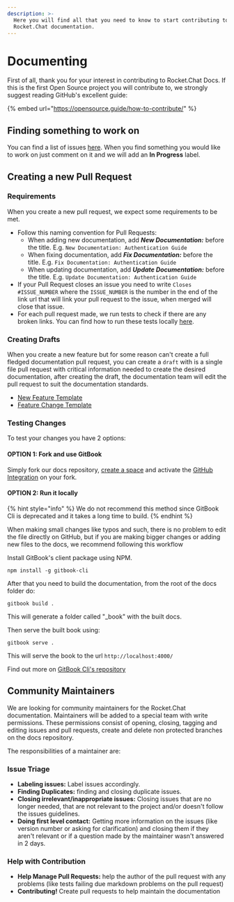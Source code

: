 ```yaml
---
description: >-
  Here you will find all that you need to know to start contributing to
  Rocket.Chat documentation.
---
```


# Documenting

First of all, thank you for your interest in contributing to Rocket.Chat Docs. If this is the first Open Source project you will contribute to, we strongly suggest reading GitHub's excellent guide:

{% embed url="https://opensource.guide/how-to-contribute/" %}

## Finding something to work on

You can find a list of issues [here](https://github.com/RocketChat/Rocket.Chat.Docs/issues). When you find something you would like to work on just comment on it and we will add an **In Progress** label.

## Creating a new Pull Request

### Requirements

When you create a new pull request, we expect some requirements to be met.

* Follow this naming convention for Pull Requests:
  * When adding new documentation, add _**New Documentation:**_ before the title. E.g. `New Documentation: Authentication Guide`
  * When fixing documentation, add _**Fix Documentation:**_ before the title. E.g. `Fix Documentation: Authentication Guide`
  * When updating documentation, add _**Update Documentation:**_ before the title. E.g. `Update Documentation: Authentication Guide`
* If your Pull Request closes an issue you need to write `Closes #ISSUE_NUMBER` where the `ISSUE_NUMBER` is the number in the end of the link url that will link your pull request to the issue, when merged will close that issue.
* For each pull request made, we run tests to check if there are any broken links. You can find how to run these tests locally [here](https://docs.rocket.chat/developer-guides/testing/#testing).

### Creating Drafts

When you create a new feature but for some reason can't create a full fledged documentation pull request, you can create a `draft` with is a single file pull request with critical information needed to create the desired documentation, after creating the draft, the documentation team will edit the pull request to suit the documentation standards.

* [New Feature Template](new-feature-draft.md)
* [Feature Change Template](feature-change-draft.md)

### Testing Changes

To test your changes you have 2 options:

#### OPTION 1: Fork and use GitBook

Simply fork our docs repository, [create a space](https://docs.gitbook.com/getting-started/quick-start) and activate the [GitHub Integration](https://docs.gitbook.com/integrations/github) on your fork.

#### OPTION 2: Run it locally

{% hint style="info" %}
We do not recommend this method since GitBook Cli is deprecated and it takes a long time to build.
{% endhint %}

When making small changes like typos and such, there is no problem to edit the file directly on GitHub, but if you are making bigger changes or adding new files to the docs, we recommend following this workflow

Install GitBook's client package using NPM.

```
npm install -g gitbook-cli
```

After that you need to build the documentation, from the root of the docs folder do:

```
gitbook build .
```

This will generate a folder called "\_book" with the built docs.

Then serve the built book using:

```text
gitbook serve .
```

This will serve the book to the url `http://localhost:4000/`

Find out more on [GitBook Cli's repository](https://github.com/GitbookIO/gitbook-cli)

## Community Maintainers

We are looking for community maintainers for the Rocket.Chat documentation. Maintainers will be added to a special team with write permissions. These permissions consist of opening, closing, tagging and editing issues and pull requests, create and delete non protected branches on the docs repository.

The responsibilities of a maintainer are:

### Issue Triage

* **Labeling issues:** Label issues accordingly.
* **Finding Duplicates:** finding and closing duplicate issues.
* **Closing irrelevant/inappropriate issues:** Closing issues that are no longer needed, that are not relevant to the project and/or doesn't follow the issues guidelines.
* **Doing first level contact:** Getting more information on the issues \(like version number or asking for clarification\) and closing them if they aren't relevant or if a question made by the maintainer wasn't answered in 2 days.

### Help with Contribution

* **Help Manage Pull Requests:** help the author of the pull request with any problems \(like tests failing due markdown problems on the pull request\)
* **Contributing!** Create pull requests to help maintain the documentation

